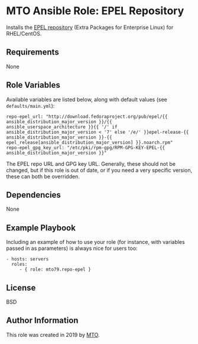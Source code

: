 MTO Ansible Role: EPEL Repository
=========

Installs the [EPEL repository](https://fedoraproject.org/wiki/EPEL) (Extra Packages for Enterprise Linux) for RHEL/CentOS.

Requirements
------------

None

Role Variables
--------------

Available variables are listed below, along with default values (see `defaults/main.yml`):

    repo-epel_url: "http://download.fedoraproject.org/pub/epel/{{ ansible_distribution_major_version }}/{{ ansible_userspace_architecture }}{{ '/' if ansible_distribution_major_version < '7' else '/e/' }}epel-release-{{ ansible_distribution_major_version }}-{{ epel_release[ansible_distribution_major_version] }}.noarch.rpm"
    repo-epel_gpg_key_url: "/etc/pki/rpm-gpg/RPM-GPG-KEY-EPEL-{{ ansible_distribution_major_version }}"

The EPEL repo URL and GPG key URL. Generally, these should not be changed, but if this role is out of date, or if you need a very specific version, these can both be overridden.


Dependencies
------------

None

Example Playbook
----------------

Including an example of how to use your role (for instance, with variables passed in as parameters) is always nice for users too:

    - hosts: servers
      roles:
         - { role: mto79.repo-epel }

License
-------

BSD

Author Information
------------------

This role was created in 2019 by [MTO](https://www.mto.nu/).
